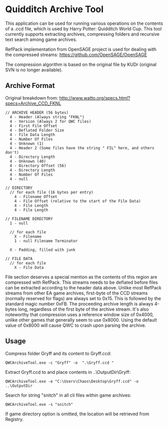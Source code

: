 # Quidditch Archive Tool

This application can be used for running various operations on the contents of a .ccd file, which is used by Harry Potter: Quidditch World Cup. This tool currently supports extracting archives, compressing folders and recursive text search among game archives.

RefPack implementation from OpenSAGE project is used for dealing with the compressed streams: https://github.com/OpenSAGE/OpenSAGE

The compression algorithm is based on the original file by KUDr (original SVN is no longer available).

## Archive Format

Original breakdown from: http://www.watto.org/specs.html?specs=Archive_CCD_FKNL
```
// ARCHIVE HEADER (56 bytes)
  4 - Header (Always string "FKNL")
  4 - Version (Always 2 for QWC files)
  4 - First File Offset
  4 - Deflated Folder Size 
  4 - File Data Length
  4 - Number Of Files
  4 - Unknown (1)
  4 - Header 2 (Some files have the string " FIL" here, and others don't)
  4 - Directory Length
  4 - Unknown (40)
  4 - Directory Offset (56)
  4 - Directory Length
  4 - Number Of Files
  4 - null

// DIRECTORY
  // for each file (16 bytes per entry)
    4 - Filename Offset
    4 - File Offset (relative to the start of the File Data)
    4 - File Length
    4 - File Length

// FILENAME DIRECTORY
  1 - null

  // for each file
    X - Filename
    1 - null Filename Terminator

  X - Padding, filled with junk

// FILE DATA
  // for each file
    X - File Data
```
File section deserves a special mention as the contents of this region are compressed with RefPack. This streams needs to be deflated  before files can be extracted according to the header data above. Unlike most RefPack streams from other EA game archives, first-byte of the CCD streams (normally reserved for flags) are always set to 0x15. This is followed by the standard magic number 0xFB. The proceeding archive length is always 4-bytes long, regardless of the first byte of the archive stream. 
It's also noteworthy that compression uses a reference window size of 0x4000, unlike other games that generally seem to use 0x8000. Using the default value of 0x8000 will cause QWC to crash upon parsing the archive.

## Usage
Compress folder Gryff and its content to Gryff.ccd:

`QWCArchiveTool.exe -c "Gryff" -o  ".\Gryff.ccd "`

Extract Gryff.ccd to and place contents in ..\OutputDir\Gryff\:

`QWCArchiveTool.exe -e "C:\Users\Chaos\Desktop\Gryff.ccd" -o  ..\OutputDir`

Search for string "snitch" in all cli files within game archives:

`QWCArchiveTool.exe -s "snitch"`

If game directory option is omitted, the location will be retrieved from Registry.
